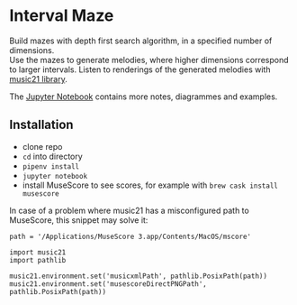 # Interval Maze
Build mazes with depth first search algorithm, in a specified number of dimensions.  
Use the mazes to generate melodies, where higher dimensions correspond to larger intervals.
Listen to renderings of the generated melodies with [music21 library](https://github.com/cuthbertLab/music21).

The [Jupyter Notebook](https://github.com/leoauri/interval-maze/blob/master/Interval%20Maze.ipynb) contains more notes, diagrammes and examples.

## Installation
- clone repo
- `cd` into directory
- `pipenv install`
- `jupyter notebook`
- install MuseScore to see scores, for example with `brew cask install musescore`

In case of a problem where music21 has a misconfigured path to MuseScore, this snippet may solve it:
```
path = '/Applications/MuseScore 3.app/Contents/MacOS/mscore'

import music21
import pathlib

music21.environment.set('musicxmlPath', pathlib.PosixPath(path))
music21.environment.set('musescoreDirectPNGPath', pathlib.PosixPath(path))
```
